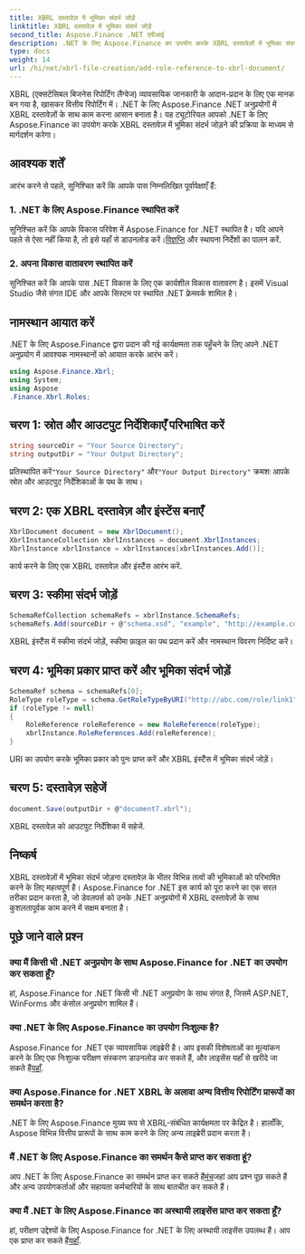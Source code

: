 ```yaml
---
title: XBRL दस्तावेज़ में भूमिका संदर्भ जोड़ें
linktitle: XBRL दस्तावेज़ में भूमिका संदर्भ जोड़ें
second_title: Aspose.Finance .NET एपीआई
description: .NET के लिए Aspose.Finance का उपयोग करके XBRL दस्तावेज़ों में भूमिका संदर्भ जोड़ना सीखें। इस ट्यूटोरियल के साथ अपने .NET अनुप्रयोगों में वित्तीय रिपोर्टिंग को सरल बनाएँ।
type: docs
weight: 14
url: /hi/net/xbrl-file-creation/add-role-reference-to-xbrl-document/
---
```

XBRL (एक्सटेंसिबल बिजनेस रिपोर्टिंग लैंग्वेज) व्यावसायिक जानकारी के आदान-प्रदान के लिए एक मानक बन गया है, खासकर वित्तीय रिपोर्टिंग में। .NET के लिए Aspose.Finance .NET अनुप्रयोगों में XBRL दस्तावेज़ों के साथ काम करना आसान बनाता है। यह ट्यूटोरियल आपको .NET के लिए Aspose.Finance का उपयोग करके XBRL दस्तावेज़ में भूमिका संदर्भ जोड़ने की प्रक्रिया के माध्यम से मार्गदर्शन करेगा।
## आवश्यक शर्तें
आरंभ करने से पहले, सुनिश्चित करें कि आपके पास निम्नलिखित पूर्वापेक्षाएँ हैं:
### 1. .NET के लिए Aspose.Finance स्थापित करें
सुनिश्चित करें कि आपके विकास परिवेश में Aspose.Finance for .NET स्थापित है। यदि आपने पहले से ऐसा नहीं किया है, तो इसे यहाँ से डाउनलोड करें।[विज्ञप्ति](https://releases.aspose.com/finance/net/) और स्थापना निर्देशों का पालन करें.
### 2. अपना विकास वातावरण स्थापित करें
सुनिश्चित करें कि आपके पास .NET विकास के लिए एक कार्यशील विकास वातावरण है। इसमें Visual Studio जैसे संगत IDE और आपके सिस्टम पर स्थापित .NET फ़्रेमवर्क शामिल है।
## नामस्थान आयात करें
.NET के लिए Aspose.Finance द्वारा प्रदान की गई कार्यक्षमता तक पहुँचने के लिए अपने .NET अनुप्रयोग में आवश्यक नामस्थानों को आयात करके आरंभ करें।
```csharp
using Aspose.Finance.Xbrl;
using System;
using Aspose
.Finance.Xbrl.Roles;
```
## चरण 1: स्रोत और आउटपुट निर्देशिकाएँ परिभाषित करें
```csharp
string sourceDir = "Your Source Directory";
string outputDir = "Your Output Directory";
```
 प्रतिस्थापित करें`"Your Source Directory"` और`"Your Output Directory"` क्रमशः आपके स्रोत और आउटपुट निर्देशिकाओं के पथ के साथ।
## चरण 2: एक XBRL दस्तावेज़ और इंस्टेंस बनाएँ
```csharp
XbrlDocument document = new XbrlDocument();
XbrlInstanceCollection xbrlInstances = document.XbrlInstances;
XbrlInstance xbrlInstance = xbrlInstances[xbrlInstances.Add()];
```
कार्य करने के लिए एक XBRL दस्तावेज़ और इंस्टैंस आरंभ करें.
## चरण 3: स्कीमा संदर्भ जोड़ें
```csharp
SchemaRefCollection schemaRefs = xbrlInstance.SchemaRefs;
schemaRefs.Add(sourceDir + @"schema.xsd", "example", "http://example.com/xbrl/taxonomy");
```
XBRL इंस्टैंस में स्कीमा संदर्भ जोड़ें, स्कीमा फ़ाइल का पथ प्रदान करें और नामस्थान विवरण निर्दिष्ट करें।
## चरण 4: भूमिका प्रकार प्राप्त करें और भूमिका संदर्भ जोड़ें
```csharp
SchemaRef schema = schemaRefs[0];
RoleType roleType = schema.GetRoleTypeByURI("http://abc.com/role/link1");
if (roleType != null)
{
    RoleReference roleReference = new RoleReference(roleType);
    xbrlInstance.RoleReferences.Add(roleReference);
}
```
URI का उपयोग करके भूमिका प्रकार को पुनः प्राप्त करें और XBRL इंस्टैंस में भूमिका संदर्भ जोड़ें।
## चरण 5: दस्तावेज़ सहेजें
```csharp
document.Save(outputDir + @"document7.xbrl");
```
XBRL दस्तावेज़ को आउटपुट निर्देशिका में सहेजें.
## निष्कर्ष
XBRL दस्तावेज़ों में भूमिका संदर्भ जोड़ना दस्तावेज़ के भीतर विभिन्न तत्वों की भूमिकाओं को परिभाषित करने के लिए महत्वपूर्ण है। Aspose.Finance for .NET इस कार्य को पूरा करने का एक सरल तरीका प्रदान करता है, जो डेवलपर्स को उनके .NET अनुप्रयोगों में XBRL दस्तावेज़ों के साथ कुशलतापूर्वक काम करने में सक्षम बनाता है।
## पूछे जाने वाले प्रश्न
### क्या मैं किसी भी .NET अनुप्रयोग के साथ Aspose.Finance for .NET का उपयोग कर सकता हूँ?
हां, Aspose.Finance for .NET किसी भी .NET अनुप्रयोग के साथ संगत है, जिसमें ASP.NET, WinForms और कंसोल अनुप्रयोग शामिल हैं।
### क्या .NET के लिए Aspose.Finance का उपयोग निःशुल्क है?
 Aspose.Finance for .NET एक व्यावसायिक लाइब्रेरी है। आप इसकी विशेषताओं का मूल्यांकन करने के लिए एक निःशुल्क परीक्षण संस्करण डाउनलोड कर सकते हैं, और लाइसेंस यहाँ से खरीदे जा सकते हैं[यहाँ](https://purchase.aspose.com/buy).
### क्या Aspose.Finance for .NET XBRL के अलावा अन्य वित्तीय रिपोर्टिंग प्रारूपों का समर्थन करता है?
.NET के लिए Aspose.Finance मुख्य रूप से XBRL-संबंधित कार्यक्षमता पर केंद्रित है। हालाँकि, Aspose विभिन्न वित्तीय प्रारूपों के साथ काम करने के लिए अन्य लाइब्रेरी प्रदान करता है।
### मैं .NET के लिए Aspose.Finance का समर्थन कैसे प्राप्त कर सकता हूं?
 आप .NET के लिए Aspose.Finance का समर्थन प्राप्त कर सकते हैं[मंच](https://forum.aspose.com/c/finance/43)जहां आप प्रश्न पूछ सकते हैं और अन्य उपयोगकर्ताओं और सहायता कर्मचारियों के साथ बातचीत कर सकते हैं।
### क्या मैं .NET के लिए Aspose.Finance का अस्थायी लाइसेंस प्राप्त कर सकता हूँ?
 हां, परीक्षण उद्देश्यों के लिए Aspose.Finance for .NET के लिए अस्थायी लाइसेंस उपलब्ध हैं। आप एक प्राप्त कर सकते हैं[यहाँ](https://purchase.aspose.com/temporary-license/).